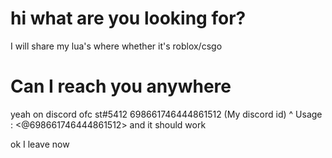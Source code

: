 # hi what are you looking for?
I will share my lua's where whether it's roblox/csgo

# Can I reach you anywhere
yeah on discord ofc
st#5412
698661746444861512 (My discord id)
^ Usage :  <@698661746444861512> and it should work

ok I leave now
